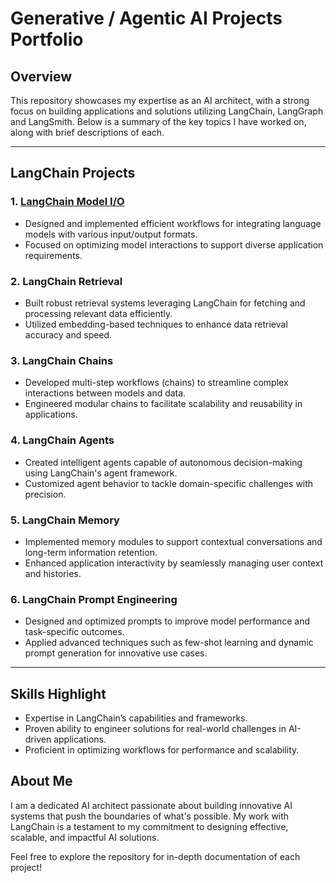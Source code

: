 # Generative / Agentic AI Projects Portfolio

## Overview
This repository showcases my expertise as an AI architect, with a strong focus on building applications and solutions utilizing LangChain, LangGraph and LangSmith. Below is a summary of the key topics I have worked on, along with brief descriptions of each.

---

## LangChain Projects

### **1. [LangChain Model I/O](langchain/groq/langchain_groq_chat.ipynb)**
- Designed and implemented efficient workflows for integrating language models with various input/output formats.
- Focused on optimizing model interactions to support diverse application requirements.

### **2. LangChain Retrieval**
- Built robust retrieval systems leveraging LangChain for fetching and processing relevant data efficiently.
- Utilized embedding-based techniques to enhance data retrieval accuracy and speed.

### **3. LangChain Chains**
- Developed multi-step workflows (chains) to streamline complex interactions between models and data.
- Engineered modular chains to facilitate scalability and reusability in applications.

### **4. LangChain Agents**
- Created intelligent agents capable of autonomous decision-making using LangChain's agent framework.
- Customized agent behavior to tackle domain-specific challenges with precision.

### **5. LangChain Memory**
- Implemented memory modules to support contextual conversations and long-term information retention.
- Enhanced application interactivity by seamlessly managing user context and histories.

### **6. LangChain Prompt Engineering**
- Designed and optimized prompts to improve model performance and task-specific outcomes.
- Applied advanced techniques such as few-shot learning and dynamic prompt generation for innovative use cases.

---

## Skills Highlight
- Expertise in LangChain’s capabilities and frameworks.
- Proven ability to engineer solutions for real-world challenges in AI-driven applications.
- Proficient in optimizing workflows for performance and scalability.

## About Me
I am a dedicated AI architect passionate about building innovative AI systems that push the boundaries of what's possible. My work with LangChain is a testament to my commitment to designing effective, scalable, and impactful AI solutions.

Feel free to explore the repository for in-depth documentation of each project!
